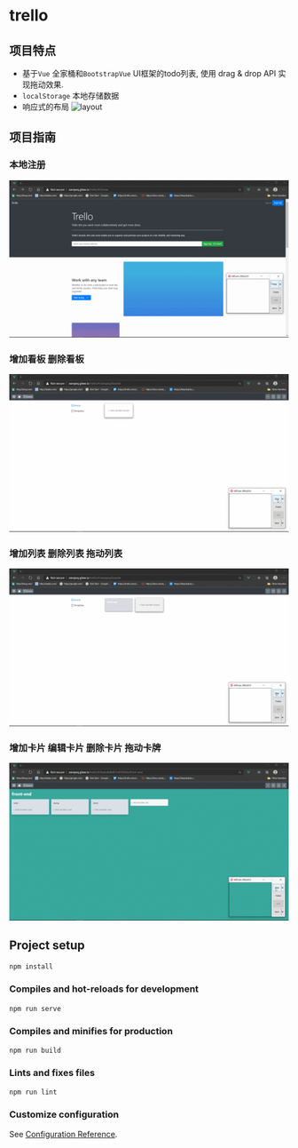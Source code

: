 # trello

## 项目特点

* 基于`Vue` 全家桶和`BootstrapVue` UI框架的todo列表, 使用 drag & drop API 实现拖动效果.
* `localStorage` 本地存储数据
* 响应式的布局
  ![layout](demo_gif/layout.gif)





## 项目指南

### 本地注册

![signup](demo_gif/signup.gif)



### 增加看板 删除看板

![board](demo_gif/board.gif)



### 增加列表 删除列表 拖动列表

![list](demo_gif/list.gif)



### 增加卡片 编辑卡片 删除卡片 拖动卡牌

![card](demo_gif/card.gif)

## Project setup
```
npm install
```

### Compiles and hot-reloads for development
```
npm run serve
```

### Compiles and minifies for production
```
npm run build
```

### Lints and fixes files
```
npm run lint
```

### Customize configuration
See [Configuration Reference](https://cli.vuejs.org/config/).
